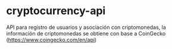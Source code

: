 # cryptocurrency-api
API para registro de usuarios y asociación con criptomonedas, la información de criptomonedas se obtiene con base a CoinGecko (https://www.coingecko.com/en/api)
